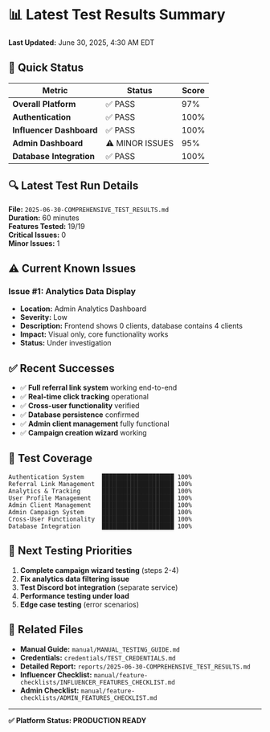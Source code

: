 # 📊 Latest Test Results Summary

**Last Updated:** June 30, 2025, 4:30 AM EDT

## 🎯 Quick Status

| **Metric** | **Status** | **Score** |
|------------|------------|-----------|
| **Overall Platform** | ✅ PASS | 97% |
| **Authentication** | ✅ PASS | 100% |
| **Influencer Dashboard** | ✅ PASS | 100% |
| **Admin Dashboard** | ⚠️ MINOR ISSUES | 95% |
| **Database Integration** | ✅ PASS | 100% |

## 🔍 Latest Test Run Details

**File:** `2025-06-30-COMPREHENSIVE_TEST_RESULTS.md`  
**Duration:** 60 minutes  
**Features Tested:** 19/19  
**Critical Issues:** 0  
**Minor Issues:** 1  

## ⚠️ Current Known Issues

### Issue #1: Analytics Data Display
- **Location:** Admin Analytics Dashboard
- **Severity:** Low
- **Description:** Frontend shows 0 clients, database contains 4 clients
- **Impact:** Visual only, core functionality works
- **Status:** Under investigation

## ✅ Recent Successes

- ✅ **Full referral link system** working end-to-end
- ✅ **Real-time click tracking** operational
- ✅ **Cross-user functionality** verified
- ✅ **Database persistence** confirmed
- ✅ **Admin client management** fully functional
- ✅ **Campaign creation wizard** working

## 🎯 Test Coverage

```
Authentication System     ████████████████████ 100%
Referral Link Management  ████████████████████ 100%
Analytics & Tracking      ████████████████████ 100%
User Profile Management   ████████████████████ 100%
Admin Client Management   ████████████████████ 100%
Admin Campaign System     ████████████████████ 100%
Cross-User Functionality  ████████████████████ 100%
Database Integration      ████████████████████ 100%
```

## 🚀 Next Testing Priorities

1. **Complete campaign wizard testing** (steps 2-4)
2. **Fix analytics data filtering issue**
3. **Test Discord bot integration** (separate service)
4. **Performance testing under load**
5. **Edge case testing** (error scenarios)

## 📁 Related Files

- **Manual Guide:** `manual/MANUAL_TESTING_GUIDE.md`
- **Credentials:** `credentials/TEST_CREDENTIALS.md`
- **Detailed Report:** `reports/2025-06-30-COMPREHENSIVE_TEST_RESULTS.md`
- **Influencer Checklist:** `manual/feature-checklists/INFLUENCER_FEATURES_CHECKLIST.md`
- **Admin Checklist:** `manual/feature-checklists/ADMIN_FEATURES_CHECKLIST.md`

---

**✅ Platform Status: PRODUCTION READY** 